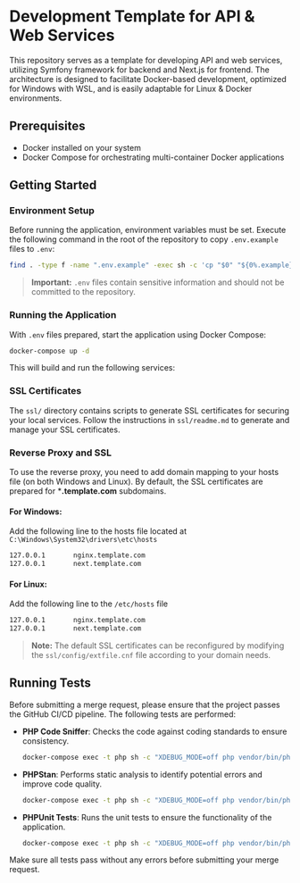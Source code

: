 # Development Template for API & Web Services

This repository serves as a template for developing API and web services, utilizing Symfony framework for backend and Next.js for frontend. The architecture is designed to facilitate Docker-based development, optimized for Windows with WSL, and is easily adaptable for Linux & Docker environments.

## Prerequisites

- Docker installed on your system
- Docker Compose for orchestrating multi-container Docker applications

## Getting Started

### Environment Setup

Before running the application, environment variables must be set. Execute the following command in the root of the repository to copy `.env.example` files to `.env`:

```bash
find . -type f -name ".env.example" -exec sh -c 'cp "$0" "${0%.example}"' {} \;
```
> **Important:** `.env` files contain sensitive information and should not be committed to the repository.

### Running the Application
With `.env` files prepared, start the application using Docker Compose:

```bash
docker-compose up -d
```
This will build and run the following services:

### SSL Certificates
The `ssl/` directory contains scripts to generate SSL certificates for securing your local services. Follow the instructions in `ssl/readme.md` to generate and manage your SSL certificates.

### Reverse Proxy and SSL
To use the reverse proxy, you need to add domain mapping to your hosts file (on both Windows and Linux). By default, the SSL certificates are prepared for ***.template.com** subdomains.

#### For Windows:
Add the following line to the hosts file located at `C:\Windows\System32\drivers\etc\hosts`
```bash
127.0.0.1       nginx.template.com
127.0.0.1       next.template.com
```
#### For Linux:
Add the following line to the `/etc/hosts` file
```bash
127.0.0.1       nginx.template.com
127.0.0.1       next.template.com
```
> **Note:** The default SSL certificates can be reconfigured by modifying the `ssl/config/extfile.cnf` file according to your domain needs.

## Running Tests

Before submitting a merge request, please ensure that the project passes the GitHub CI/CD pipeline. The following tests
are performed:

- **PHP Code Sniffer**: Checks the code against coding standards to ensure consistency.

   ``` bash
   docker-compose exec -t php sh -c "XDEBUG_MODE=off php vendor/bin/phpcs"
   ```
- **PHPStan**: Performs static analysis to identify potential errors and improve code quality.

   ``` bash
   docker-compose exec -t php sh -c "XDEBUG_MODE=off php vendor/bin/phpstan analyse"
   ```
- **PHPUnit Tests**: Runs the unit tests to ensure the functionality of the application.

   ``` bash
   docker-compose exec -t php sh -c "XDEBUG_MODE=off php vendor/bin/phpunit"
   ```

Make sure all tests pass without any errors before submitting your merge request.